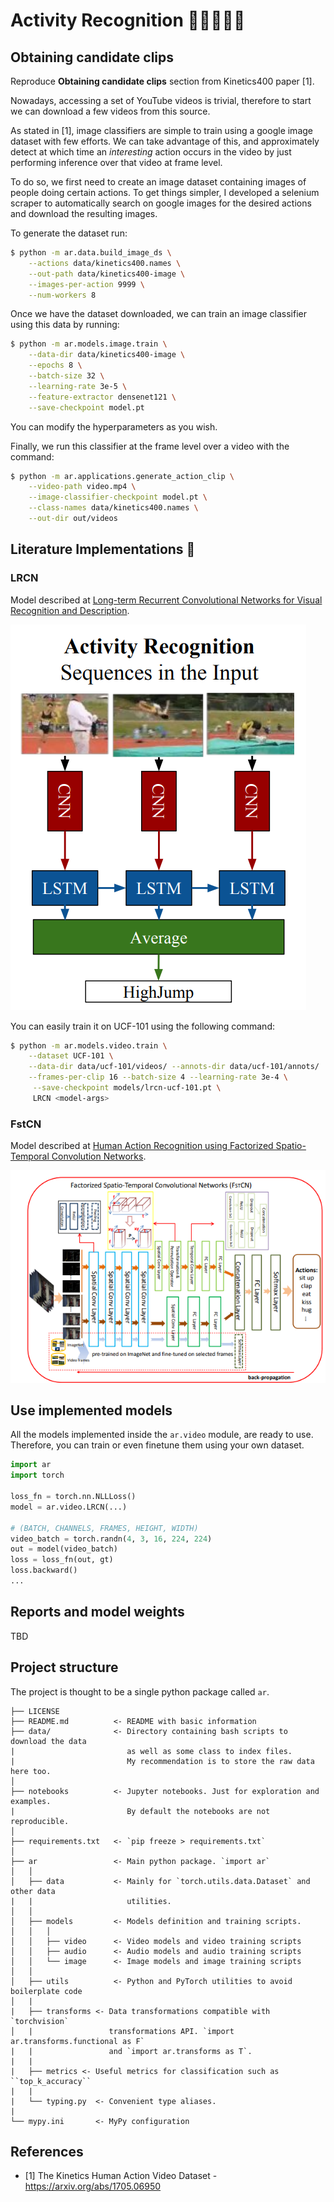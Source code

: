 # Activity Recognition 🏊🏼‍♀️💃🏼

## Obtaining candidate clips

Reproduce **Obtaining candidate clips** section from Kinetics400 paper [1].

Nowadays, accessing a set of YouTube videos is trivial, therefore to start
we can download a few videos from this source.

As stated in [1], image classifiers are simple to train using a google image
dataset with few efforts. We can take advantage of this, and approximately
detect at which time an *interesting* action occurs in the video by just 
performing inference over that video at frame level. 

To do so, we first need to create an image dataset containing images of people
doing certain actions. To get things simpler, I developed a selenium scraper 
to automatically search on google images for the desired actions and 
download the resulting images.

To generate the dataset run: 

```bash
$ python -m ar.data.build_image_ds \
    --actions data/kinetics400.names \
    --out-path data/kinetics400-image \
    --images-per-action 9999 \
    --num-workers 8
```

Once we have the dataset downloaded, we can train an image classifier using this
data by running:

```bash
$ python -m ar.models.image.train \
    --data-dir data/kinetics400-image \
    --epochs 8 \
    --batch-size 32 \
    --learning-rate 3e-5 \
    --feature-extractor densenet121 \
    --save-checkpoint model.pt
```

You can modify the hyperparameters as you wish.

Finally, we run this classifier at the frame level over a video with the 
command:

```bash
$ python -m ar.applications.generate_action_clip \
    --video-path video.mp4 \
    --image-classifier-checkpoint model.pt \
    --class-names data/kinetics400.names \
    --out-dir out/videos
```

## Literature Implementations 📔

### LRCN

Model described at [Long-term Recurrent Convolutional Networks for Visual 
Recognition and Description](https://arxiv.org/pdf/1411.4389.pdf).

![](images/ar-lrcn.png)

You can easily train it on UCF-101 using the following command:

```bash
$ python -m ar.models.video.train \
    --dataset UCF-101 \
    --data-dir data/ucf-101/videos/ --annots-dir data/ucf-101/annots/  \
    --frames-per-clip 16 --batch-size 4 --learning-rate 3e-4 \
     --save-checkpoint models/lrcn-ucf-101.pt \
     LRCN <model-args>
```

### FstCN

Model described at [Human Action Recognition using Factorized Spatio-Temporal 
Convolution Networks](https://arxiv.org/pdf/1510.00562.pdf).

![](images/ar-fstcn.png)


## Use implemented models

All the models implemented inside the `ar.video` module, are ready to use. Therefore, you can train or even finetune them using your own dataset.

```python
import ar
import torch

loss_fn = torch.nn.NLLLoss()
model = ar.video.LRCN(...)

# (BATCH, CHANNELS, FRAMES, HEIGHT, WIDTH)
video_batch = torch.randn(4, 3, 16, 224, 224)
out = model(video_batch)
loss = loss_fn(out, gt)
loss.backward()
...
```

## Reports and model weights

TBD

## Project structure

The project is thought to be a single python package called `ar`.

```
├── LICENSE
├── README.md          <- README with basic information
├── data/              <- Directory containing bash scripts to download the data 
|                         as well as some class to index files. 
|                         My recommendation is to store the raw data here too.
│
├── notebooks          <- Jupyter notebooks. Just for exploration and examples. 
|                         By default the notebooks are not reproducible.
│
├── requirements.txt   <- `pip freeze > requirements.txt`
│
├── ar                 <- Main python package. `import ar`
│   │
│   ├── data           <- Mainly for `torch.utils.data.Dataset` and other data
|   |                     utilities.
│   │
│   ├── models         <- Models definition and training scripts.
│   │   │                 
│   │   ├── video      <- Video models and video training scripts
│   │   ├── audio      <- Audio models and audio training scripts
│   │   └── image      <- Image models and image training scripts
│   │
│   ├── utils          <- Python and PyTorch utilities to avoid boilerplate code
│   |
|   ├── transforms <- Data transformations compatible with `torchvision`
│   |                 transformations API. `import ar.transforms.functional as F`
|   |                 and `import ar.transforms as T`.
|   |
|   ├── metrics <- Useful metrics for classification such as ``top_k_accuracy``
|   |
|   └── typing.py  <- Convenient type aliases.
|
└── mypy.ini       <- MyPy configuration
```


## References

- [1] The Kinetics Human Action Video Dataset - https://arxiv.org/abs/1705.06950
